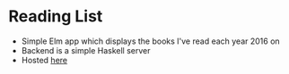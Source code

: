 # Reading List
- Simple Elm app which displays the books I've read each year 2016 on
- Backend is a simple Haskell server
- Hosted [here](https://reading-list.fly.dev/)

